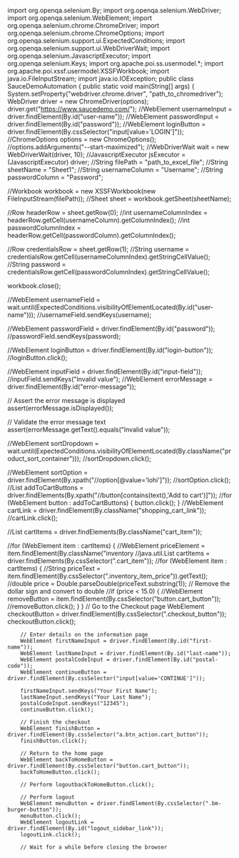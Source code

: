 import org.openqa.selenium.By;
import org.openqa.selenium.WebDriver;
import org.openqa.selenium.WebElement;
import org.openqa.selenium.chrome.ChromeDriver;
import org.openqa.selenium.chrome.ChromeOptions;
import org.openqa.selenium.support.ui.ExpectedConditions;
import org.openqa.selenium.support.ui.WebDriverWait;
import org.openqa.selenium.JavascriptExecutor;
import org.openqa.selenium.Keys;
import org.apache.poi.ss.usermodel.*;
import org.apache.poi.xssf.usermodel.XSSFWorkbook;
import java.io.FileInputStream;
import java.io.IOException;
public class SauceDemoAutomation {
    public static void main(String[] args) {
System.setProperty("webdriver.chrome.driver", "path_to_chromedriver");
WebDriver driver = new ChromeDriver(options);
driver.get("https://www.saucedemo.com/");
//WebElement usernameInput = driver.findElement(By.id("user-name"));
//WebElement passwordInput = driver.findElement(By.id("password"));
//WebElement loginButton = driver.findElement(By.cssSelector("input[value='LOGIN']"));
//ChromeOptions options = new ChromeOptions();
//options.addArguments("--start-maximized");
//WebDriverWait wait = new WebDriverWait(driver, 10);
//JavascriptExecutor jsExecutor = (JavascriptExecutor) driver;
//String filePath = "path_to_excel_file";
//String sheetName = "Sheet1";
//String usernameColumn = "Username";
//String passwordColumn = "Password";

//Workbook workbook = new XSSFWorkbook(new FileInputStream(filePath));
//Sheet sheet = workbook.getSheet(sheetName);

//Row headerRow = sheet.getRow(0);
//int usernameColumnIndex = headerRow.getCell(usernameColumn).getColumnIndex();
//int passwordColumnIndex = headerRow.getCell(passwordColumn).getColumnIndex();

//Row credentialsRow = sheet.getRow(1);
//String username = credentialsRow.getCell(usernameColumnIndex).getStringCellValue();
//String password = credentialsRow.getCell(passwordColumnIndex).getStringCellValue();

workbook.close();

//WebElement usernameField = wait.until(ExpectedConditions.visibilityOfElementLocated(By.id("user-name")));
//usernameField.sendKeys(username);

//WebElement passwordField = driver.findElement(By.id("password"));
//passwordField.sendKeys(password);

//WebElement loginButton = driver.findElement(By.id("login-button"));
//loginButton.click();

//WebElement inputField = driver.findElement(By.id("input-field"));
//inputField.sendKeys("Invalid value");
//WebElement errorMessage = driver.findElement(By.id("error-message"));

// Assert the error message is displayed
assert(errorMessage.isDisplayed());

// Validate the error message text
assert(errorMessage.getText().equals("Invalid value"));

//WebElement sortDropdown = wait.until(ExpectedConditions.visibilityOfElementLocated(By.className("product_sort_container")));
//sortDropdown.click();

//WebElement sortOption = driver.findElement(By.xpath("//option[@value='lohi']"));
//sortOption.click();
//List<WebElement> addToCartButtons = driver.findElements(By.xpath("//button[contains(text(),'Add to cart')]"));
//for (WebElement button : addToCartButtons) {
    button.click();
}
//WebElement cartLink = driver.findElement(By.className("shopping_cart_link"));
//cartLink.click();

//List<WebElement> cartItems = driver.findElements(By.className("cart_item"));

//for (WebElement item : cartItems) {
    //WebElement priceElement = item.findElement(By.className("inventory
  //java.util.List<WebElement> cartItems = driver.findElements(By.cssSelector(".cart_item"));
        //for (WebElement item : cartItems) {
            //String priceText = item.findElement(By.cssSelector(".inventory_item_price")).getText();
            //double price = Double.parseDouble(priceText.substring(1)); // Remove the dollar sign and convert to double
            //if (price < 15.0) {
                //WebElement removeButton = item.findElement(By.cssSelector("button.cart_button"));
                //removeButton.click();
            }
        }
// Go to the Checkout page
        WebElement checkoutButton = driver.findElement(By.cssSelector(".checkout_button"));
        checkoutButton.click();

        // Enter details on the information page
        WebElement firstNameInput = driver.findElement(By.id("first-name"));
        WebElement lastNameInput = driver.findElement(By.id("last-name"));
        WebElement postalCodeInput = driver.findElement(By.id("postal-code"));
        WebElement continueButton = driver.findElement(By.cssSelector("input[value='CONTINUE']"));

        firstNameInput.sendKeys("Your First Name");
        lastNameInput.sendKeys("Your Last Name");
        postalCodeInput.sendKeys("12345");
        continueButton.click();

        // Finish the checkout
        WebElement finishButton = driver.findElement(By.cssSelector("a.btn_action.cart_button"));
        finishButton.click();

        // Return to the home page
        WebElement backToHomeButton = driver.findElement(By.cssSelector("button.cart_button"));
        backToHomeButton.click();

        // Perform logoutbackToHomeButton.click();

        // Perform logout
        WebElement menuButton = driver.findElement(By.cssSelector(".bm-burger-button"));
        menuButton.click();
        WebElement logoutLink = driver.findElement(By.id("logout_sidebar_link"));
        logoutLink.click();

        // Wait for a while before closing the browser

